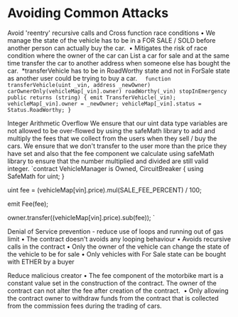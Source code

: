 # Avoiding Common Attacks

Avoid 'reentry' recursive calls and Cross function race conditions
	•	We manage the state of the vehicle has to be in a FOR SALE / SOLD before another person can actually buy the car. 
	•	Mitigates the risk of race condition where the owner of the car can List a car for sale and at the same time transfer the car to another address when someone else has bought the car. 
*transferVehicle has to be in RoadWorthy state and not in ForSale state as another user could be trying to buy a car.
`  function transferVehicle(uint _vin, address _newOwner) carOwnerOnly(vehicleMap[_vin].owner) roadWorthy(_vin) stopInEmergency public returns (string) {
     emit TransferVehicle(_vin);
     vehicleMap[_vin].owner = _newOwner;
     vehicleMap[_vin].status = Status.RoadWorthy;
 }`

Integer Arithmetic Overflow
We ensure that our uint data type variables are not allowed to be over-flowed by using the safeMath library to add and multiply the fees that we collect from the users when they sell / buy the cars.
We ensure that we don't transfer to the user more than the price they have set and also that the fee component we calculate using safeMath library to ensure that the number multiplied and divided are still valid integer.
`contract VehicleManager is Owned, CircuitBreaker {
 using SafeMath for uint;
 }

 uint fee = (vehicleMap[vin].price).mul(SALE_FEE_PERCENT) / 100;

 emit Fee(fee);

 owner.transfer((vehicleMap[vin].price).sub(fee));
`

Denial of Service prevention - reduce use of loops and running out of gas limit
	•	The contract doesn't avoids any looping behaviour
	•	Avoids recursive calls in the contract
	•	Only the owner of the vehicle can change the state of the vehicle to be for sale
	•	Only vehicles with For Sale state can be bought with ETHER by a buyer

Reduce malicious creator
	•	The fee component of the motorbike mart is a constant value set in the construction of the contract. The owner of the contract can not alter the fee after creation of the contract. 
	•	Only allowing the contract owner to withdraw funds from the contract that is collected from the commission fees during the trading of cars. 
